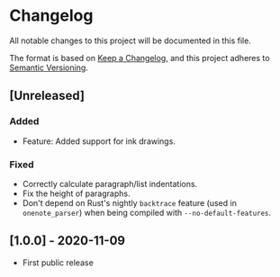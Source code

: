 # Changelog
All notable changes to this project will be documented in this file.

The format is based on [Keep a Changelog](https://keepachangelog.com/en/1.0.0/),
and this project adheres to [Semantic Versioning](https://semver.org/spec/v2.0.0.html).

## [Unreleased]

### Added

- Feature: Added support for ink drawings.

### Fixed

- Correctly calculate paragraph/list indentations.
- Fix the height of paragraphs.
- Don't depend on Rust's nightly `backtrace` feature (used in `onenote_parser`)
  when being compiled with `--no-default-features`.

## [1.0.0] - 2020-11-09

- First public release